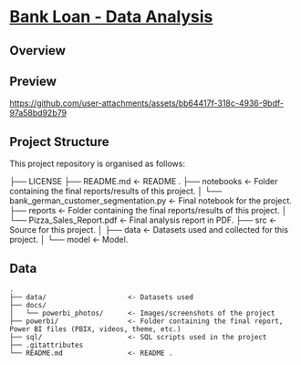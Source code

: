 # [Bank Loan - Data Analysis](https://app.powerbi.com/view?r=eyJrIjoiMmZjYjg1NzctZTk0ZS00OTRmLThlYWUtZTlkZjA3ZjU4ODc2IiwidCI6IjFlYmE0NDNmLTIzZTUtNDUzNC05MGQxLTA5NzZhYWJlODZhYyIsImMiOjR9 "Power BI link")

## Overview 



## Preview

https://github.com/user-attachments/assets/bb64417f-318c-4936-9bdf-97a58bd92b79

## Project Structure

This project repository is organised as follows: 

├── LICENSE
├── README.md              <- README .
├── notebooks              <- Folder containing the final reports/results of this project.
│   └── bank_german_customer_segmentation.py  <- Final notebook for the project.
├── reports                <- Folder containing the final reports/results of this project.
│   └── Pizza_Sales_Report.pdf                <- Final analysis report in PDF.
├── src                    <- Source for this project.
│   ├── data               <- Datasets used and collected for this project.
│   └── model              <- Model.


## Data
```text
.
├── data/                    <- Datasets used
├── docs/
│   └── powerbi_photos/      <- Images/screenshots of the project
├── powerbi/                 <- Folder containing the final report, Power BI files (PBIX, videos, theme, etc.)
├── sql/                     <- SQL scripts used in the project
├── .gitattributes
└── README.md                <- README .
```